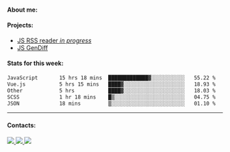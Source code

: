 #### About me:

#### Projects:
- [JS RSS reader *in progress*](https://github.com/GKoil/frontend-project-lvl3)
- [JS GenDiff](https://github.com/GKoil/GenDiff)

#### Stats for this week:
<!--START_SECTION:waka-->

```txt
JavaScript       15 hrs 18 mins  █████████████▓░░░░░░░░░░░   55.22 %
Vue.js           5 hrs 15 mins   ████▓░░░░░░░░░░░░░░░░░░░░   18.93 %
Other            5 hrs           ████▓░░░░░░░░░░░░░░░░░░░░   18.03 %
SCSS             1 hr 18 mins    █▒░░░░░░░░░░░░░░░░░░░░░░░   04.75 %
JSON             18 mins         ▒░░░░░░░░░░░░░░░░░░░░░░░░   01.10 %
```

<!--END_SECTION:waka-->
---
#### Contacts:

<a target='_blank' title='LinkedIn' href="https://www.linkedin.com/in/gkoil/">
  <img src="https://img.shields.io/badge/LinkedIn-0077B5?style=for-the-badge&logo=linkedin&logoColor=white" />
</a>
<a target='_blank' title='Telegram' href="https://t.me/gkoil">
  <img src="https://img.shields.io/badge/Telegram-2CA5E0?style=for-the-badge&logo=telegram&logoColor=white" />
</a>
<a target='_blank' title='Gmail' href="mailto: gk.grigorev@gmail.com">
  <img src="https://img.shields.io/badge/Gmail-D14836?style=for-the-badge&logo=gmail&logoColor=white" />
</a>

